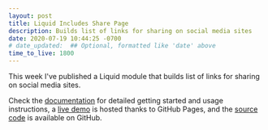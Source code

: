 ```yaml
---
layout: post
title: Liquid Includes Share Page
description: Builds list of links for sharing on social media sites
date: 2020-07-19 10:44:25 -0700
# date_updated:  ## Optional, formatted like 'date' above
time_to_live: 1800
---
```



This week I've published a Liquid module that builds list of links for sharing on social media sites.


Check the [documentation][documentation__includes_share_page] for detailed getting started and usage instructions, a [live demo][demo__includes_share_page] is hosted thanks to GitHub Pages, and the [source code][source__includes_share_page] is available on GitHub.



[documentation__includes_share_page]: https://github.com/liquid-utilities/includes-share-page/blob/main/.github/README.md "Repository documentation"

[source__includes_share_page]: https://github.com/liquid-utilities/includes-share-page "Repository source code"

[demo__includes_share_page]: https://liquid-utilities.github.io/includes-share-page/ "Live demonstration of repository results"
